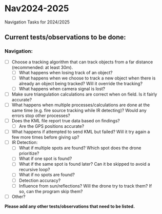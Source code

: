 # Nav2024-2025
Navigation Tasks for 2024/2025

## Current tests/observations to be done:

### Navigation:
- [ ] Choose a tracking algorithm that can track objects from a far distance (recommended: at least 30m).
   - [ ] What happens when losing track of an object?
   - [ ] What happens when we choose to track a new object when there is already an object being tracked? Will it override the tracking?
   - [ ] What happens when camera signal is lost?
- [ ] Make sure triangulation calculations are correct when on field. Is it fairly accurate?
- [ ] What happens when multiple processes/calculations are done at the same time (e.g. fire source tracking while IR detecting)? Would any errors stop other processes?
- [ ] Does the KML file report true data based on findings?
   - [ ] Are the GPS positions accurate?
- [ ] What happens if attempted to send KML but failed? Will it try again a few more times before giving up?
- [ ] IR Detection:
   - [ ] What if multiple spots are found? Which spot does the drone prioritize?
   - [ ] What if one spot is found?
   - [ ] What if the same spot is found later? Can it be skipped to avoid a recursive loop?
   - [ ] What if no spots are found?
   - [ ] Detection accuracy?
   - [ ] Influence from sun/reflections? Will the drone try to track them? If so, can the program skip them?
- [ ] Other?

**Please add any other tests/observations that need to be listed.**
